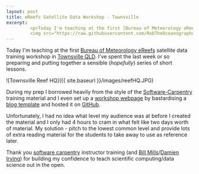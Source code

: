 ```yaml
---
layout: post
title: eReefs Satellite Data Workshop - Townsville
excerpt:
         <p>Today I'm teaching at the first [Bureau of Meteorology eReefs](http://www.bom.gov.au/marinewaterquality/) satellite data training workshop in [Townsville QLD](http://en.wikipedia.org/wiki/Townsville). I've spent the last week or so preparing and putting together a sensible (*hopefully*) series of short lessons.</p>
         <img src="https://raw.githubusercontent.com/RobTheOceanographer/robtheoceanographer.github.io/master/images/reefHQ.JPG" alt="Townsville Reef HQ">
---
```

Today I'm teaching at the first [Bureau of Meteorology eReefs](http://www.bom.gov.au/marinewaterquality/) satellite data training workshop in [Townsville QLD](http://en.wikipedia.org/wiki/Townsville). I've spent the last week or so preparing and putting together a sensible (*hopefully*) series of short lessons.

![Townsville Reef HQ]({{ site.baseurl }}/images/reefHQ.JPG)

During my prep I borrowed heavily from the style of the [Software-Carpentry](http://software-carpentry.org/) training material and I even set up a [workshop webpage](https://ereefs.github.io/) by bastardising a [blog template](http://www.robtheoceanographer.com/MyFirstPost/) and hosted it on [GitHub](https://pages.github.com/).

Unfortunately, I had no idea what level my audience was at before I created the material and I only had 4 hours to cram in what felt like two days worth of material. My solution - pitch to the lowest common level and provide lots of extra reading material for the students to take away to use as reference later.

Thank you [software carpentry](http://software-carpentry.org/) instructor training (and [Bill Mills](https://twitter.com/billdoesphysics)/[Damien Irving](https://twitter.com/drclimate)) for building my confidence to teach scientific computing/data science out in the open.
